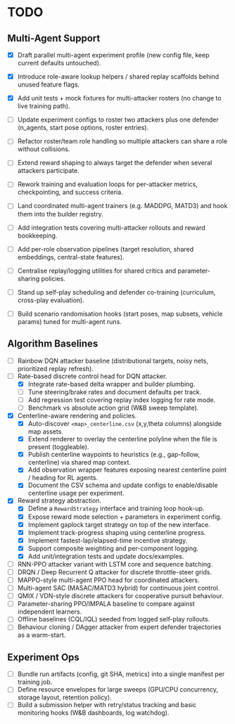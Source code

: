 # TODO

## Multi-Agent Support

- [x] Draft parallel multi-agent experiment profile (new config file, keep current defaults untouched).
- [x] Introduce role-aware lookup helpers / shared replay scaffolds behind unused feature flags.
- [x] Add unit tests + mock fixtures for multi-attacker rosters (no change to live training path).

- [ ] Update experiment configs to roster two attackers plus one defender (n_agents, start pose options, roster entries).
- [ ] Refactor roster/team role handling so multiple attackers can share a role without collisions.
- [ ] Extend reward shaping to always target the defender when several attackers participate.
- [ ] Rework training and evaluation loops for per-attacker metrics, checkpointing, and success criteria.
- [ ] Land coordinated multi-agent trainers (e.g. MADDPG, MATD3) and hook them into the builder registry.
- [ ] Add integration tests covering multi-attacker rollouts and reward bookkeeping.
- [ ] Add per-role observation pipelines (target resolution, shared embeddings, central-state features).
- [ ] Centralise replay/logging utilities for shared critics and parameter-sharing policies.
- [ ] Stand up self-play scheduling and defender co-training (curriculum, cross-play evaluation).
- [ ] Build scenario randomisation hooks (start poses, map subsets, vehicle params) tuned for multi-agent runs.

## Algorithm Baselines

- [ ] Rainbow DQN attacker baseline (distributional targets, noisy nets, prioritized replay refresh).
- [ ] Rate-based discrete control head for DQN attacker.
  - [x] Integrate rate-based delta wrapper and builder plumbing.
  - [ ] Tune steering/brake rates and document defaults per track.
  - [ ] Add regression test covering replay index logging for rate mode.
  - [ ] Benchmark vs absolute action grid (W&B sweep template).
- [x] Centerline-aware rendering and policies.
  - [x] Auto-discover `<map>_centerline.csv` (x,y,theta columns) alongside map assets.
  - [x] Extend renderer to overlay the centerline polyline when the file is present (toggleable).
  - [x] Publish centerline waypoints to heuristics (e.g., gap-follow, centerline) via shared map context.
  - [x] Add observation wrapper features exposing nearest centerline point / heading for RL agents.
  - [x] Document the CSV schema and update configs to enable/disable centerline usage per experiment.
- [x] Reward strategy abstraction.
  - [x] Define a `RewardStrategy` interface and training loop hook-up.
  - [x] Expose reward mode selection + parameters in experiment config.
  - [x] Implement gaplock target strategy on top of the new interface.
  - [x] Implement track-progress shaping using centerline progress.
  - [x] Implement fastest-lap/elapsed-time incentive strategy.
  - [x] Support composite weighting and per-component logging.
  - [x] Add unit/integration tests and update docs/examples.
- [ ] RNN-PPO attacker variant with LSTM core and sequence batching.
- [ ] DRQN / Deep Recurrent Q attacker for discrete throttle-steer grids.
- [ ] MAPPO-style multi-agent PPO head for coordinated attackers.
- [ ] Multi-agent SAC (MASAC/MATD3 hybrid) for continuous joint control.
- [ ] QMIX / VDN-style discrete attackers for cooperative pursuit behaviour.
- [ ] Parameter-sharing PPO/IMPALA baseline to compare against independent learners.
- [ ] Offline baselines (CQL/IQL) seeded from logged self-play rollouts.
- [ ] Behaviour cloning / DAgger attacker from expert defender trajectories as a warm-start.

## Experiment Ops

- [ ] Bundle run artifacts (config, git SHA, metrics) into a single manifest per training job.
- [ ] Define resource envelopes for large sweeps (GPU/CPU concurrency, storage layout, retention policy).
- [ ] Build a submission helper with retry/status tracking and basic monitoring hooks (W&B dashboards, log watchdog).
